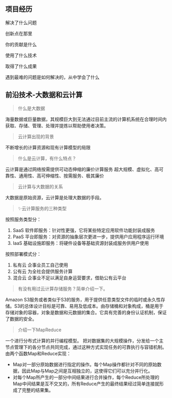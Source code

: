 ## 项目经历

解决了什么问题

创新点在那里

你的贡献是什么

使用了什么技术

取得了什么成果

遇到最难的问题是如何解决的，从中学会了什么

## 前沿技术-大数据和云计算

> 什么是大数据

海量数据或巨量数据，其规模巨大到无法通过目前主流的计算机系统在合理时间内获取、存储、管理、处理并提炼以帮助使用者决策。

> 云计算出现的背景

不断增长的计算资源和现有计算模型的局限

> 什么是云计算，有什么特点？

云计算是通过网络按需提供可动态伸缩的廉价计算服务
超大规模、虚拟化、高可靠性、通用性、高可伸缩性、按需服务、极其廉价

> 云计算与大数据的关系

大数据是原始资源，云计算是处理大数据的手段。

> ✨云计算服务的三种类型

按照服务类型分：
1. SaaS 软件即服务：针对性更强，它将某些特定应用软件功能封装成服务
2. PaaS 平台即服务：对资源的抽象层次更进一步，提供用户应用程序运行环境
3. IaaS 基础设施即服务：将硬件设备等基础资源封装成服务供用户使用

按照部署模式分：
1. 私有云 企事业员工自己使用
2. 公有云 为全社会提供服务计算
3. 混合云 企事业不足以满足自身运营要求，借助公有云平台

> 有没有用过云计算存储服务？简单介绍一下。

Amazon S3服务或者类似于S3的服务，用于提供任意类型文件的临时或永久性存储。S3的总体设计目标是可靠、易用及低成本。由存储桶和对象构成，桶是用于存储对象的容器，对象是数据和元数据的集合。它具有完善的身份认证机制，保证了数据的安全。

> 介绍一下MapReduce

一个进行分布式计算的并行编程模型。
把对数据集的大规模操作，分发给一个主节点管理下的各分节点共同完成，通过这种方式实现任务的可靠执行与容错机制。
由两个函数Map和Reduce实现：
- Map对一部分原始数据进行指定的操作。每个Map操作都针对不同的原始数据，因此Map与Map之间是互相独立的，这使得它们可以充分并行化。
- 对每个Map所产生的一部分中间结果进行合并操作，每个Reduce所处理的Map中间结果是互不交叉的，所有Reduce产生的最终结果经过简单连接就形成了完整的结果集。

